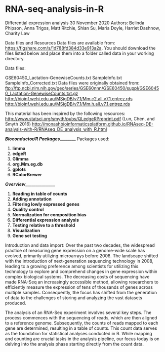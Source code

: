 # RNA-seq-analysis-in-R

Differential expression analysis
30 November 2020
Authors: Belinda Phipson, Anna Trigos, Matt Ritchie, Shian Su, Maria Doyle, Harriet Dashnow, Charity Law

Data files and Resources
Data files are available from: https://figshare.com/s/1d788fd384d33e913a2a. You should download the files listed below and place them into a folder called data in your working directory.

Data files:

GSE60450_Lactation-GenewiseCounts.txt
SampleInfo.txt
SampleInfo_Corrected.txt
Data files were originally obtained from:
ftp://ftp.ncbi.nlm.nih.gov/geo/series/GSE60nnn/GSE60450/suppl/GSE60450_Lactation-GenewiseCounts.txt.gz
http://bioinf.wehi.edu.au/MSigDB/v7.1/Mm.c2.all.v7.1.entrez.rds
http://bioinf.wehi.edu.au/MSigDB/v7.1/Mm.h.all.v7.1.entrez.rds

This material has been inspired by the following resources:
http://www.statsci.org/smyth/pubs/QLedgeRPreprint.pdf (Lun, Chen, and Smyth 2016)
http://monashbioinformaticsplatform.github.io/RNAseq-DE-analysis-with-R/RNAseq_DE_analysis_with_R.html

_____________Bioconductor/R Packages_____________________
Packages used:

1. **limma**
2. **edgeR**
3. **Glimma**
4. **org.Mm.eg.db**
5. **gplots**
6. **RColorBrewer**

_________________Overview________________________________
1. **Reading in table of counts**
2. **Adding annotation**
3. **Filtering lowly expressed genes**
4. **Quality control**
5. **Normalization for composition bias**
6. **Differential expression analysis**
7. **Testing relative to a threshold**
8. **Visualization**
9. **Gene set testing**

Introduction and data import: 
Over the past two decades, the widespread practice of measuring gene expression on a genome-wide scale has evolved, primarily utilizing microarrays before 2008. The landscape shifted with the introduction of next-generation sequencing technology in 2008, leading to a growing preference among scientists for utilizing this technology to explore and comprehend changes in gene expression within complex biological systems. The decreasing costs of sequencing have made RNA-Seq an increasingly accessible method, allowing researchers to efficiently measure the expression of tens of thousands of genes across multiple samples. Consequently, the focus has shifted from the generation of data to the challenges of storing and analyzing the vast datasets produced.

The analysis of an RNA-Seq experiment involves several key steps. The process commences with the sequencing of reads, which are then aligned to a reference genome. Subsequently, the counts of reads mapped to each gene are determined, resulting in a table of counts. This count data serves as the foundation for statistical analyses conducted in R. While mapping and counting are crucial tasks in the analysis pipeline, our focus today is on delving into the analysis phase starting directly from the count data.











